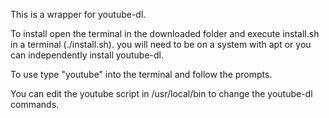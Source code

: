 This is a wrapper for youtube-dl.

To install open the terminal in the downloaded folder and execute install.sh in a terminal (./install.sh).
you will need to be on a system with apt or you can independently install youtube-dl.

To use type "youtube" into the terminal and follow the prompts.

You can edit the youtube script in /usr/local/bin to change the youtube-dl commands.
